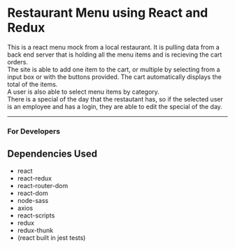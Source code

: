 # Restaurant Menu using React and Redux

This is a react menu mock from a local restaurant. It is pulling data from a back end server that is holding all the menu items and is recieving the cart orders.  
The site is able to add one item to the cart, or multiple by selecting from a input box or with the buttons provided. The cart automatically displays the total of the items.  
A user is also able to select menu items by category.  
There is a special of the day that the restautant has, so if the selected user is an employee and has a login, they are able to edit the special of the day.

---

### For Developers

## Dependencies Used

-   react
-   react-redux
-   react-router-dom
-   react-dom
-   node-sass
-   axios
-   react-scripts
-   redux
-   redux-thunk
-   (react built in jest tests)
